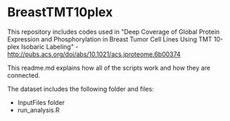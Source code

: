 # BreastTMT10plex
This repository includes codes used in "Deep Coverage of Global Protein Expression and Phosphorylation in Breast Tumor Cell Lines Using TMT 10-plex Isobaric Labeling" - http://pubs.acs.org/doi/abs/10.1021/acs.jproteome.6b00374

This readme.md explains how all of the scripts work and how they are connected.

The dataset includes the following folder and files:
- InputFiles folder
- run_analysis.R
